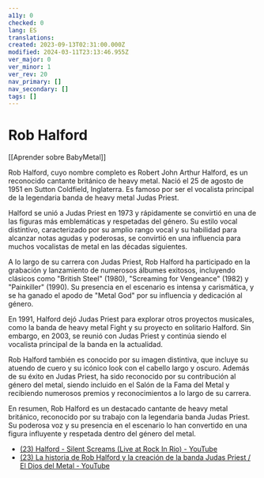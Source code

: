 ```yaml
---
a11y: 0
checked: 0
lang: ES
translations: 
created: 2023-09-13T02:31:00.000Z
modified: 2024-03-11T23:13:46.955Z
ver_major: 0
ver_minor: 1
ver_rev: 20
nav_primary: []
nav_secondary: []
tags: []
---
```

# Rob Halford

[[Aprender sobre BabyMetal]]

Rob Halford, cuyo nombre completo es Robert John Arthur Halford, es un reconocido cantante británico de heavy metal. Nació el 25 de agosto de 1951 en Sutton Coldfield, Inglaterra. Es famoso por ser el vocalista principal de la legendaria banda de heavy metal Judas Priest.

Halford se unió a Judas Priest en 1973 y rápidamente se convirtió en una de las figuras más emblemáticas y respetadas del género. Su estilo vocal distintivo, caracterizado por su amplio rango vocal y su habilidad para alcanzar notas agudas y poderosas, se convirtió en una influencia para muchos vocalistas de metal en las décadas siguientes.

A lo largo de su carrera con Judas Priest, Rob Halford ha participado en la grabación y lanzamiento de numerosos álbumes exitosos, incluyendo clásicos como "British Steel" (1980), "Screaming for Vengeance" (1982) y "Painkiller" (1990). Su presencia en el escenario es intensa y carismática, y se ha ganado el apodo de "Metal God" por su influencia y dedicación al género.

En 1991, Halford dejó Judas Priest para explorar otros proyectos musicales, como la banda de heavy metal Fight y su proyecto en solitario Halford. Sin embargo, en 2003, se reunió con Judas Priest y continúa siendo el vocalista principal de la banda en la actualidad.

Rob Halford también es conocido por su imagen distintiva, que incluye su atuendo de cuero y su icónico look con el cabello largo y oscuro. Además de su éxito en Judas Priest, ha sido reconocido por su contribución al género del metal, siendo incluido en el Salón de la Fama del Metal y recibiendo numerosos premios y reconocimientos a lo largo de su carrera.

En resumen, Rob Halford es un destacado cantante de heavy metal británico, reconocido por su trabajo con la legendaria banda Judas Priest. Su poderosa voz y su presencia en el escenario lo han convertido en una figura influyente y respetada dentro del género del metal.

* [(23) Halford - Silent Screams (Live at Rock In Rio) - YouTube](https://www.youtube.com/watch?v=WF1bkHZi6v0&ab_channel=HalfordVEVO)
* [(23) La historia de Rob Halford y la creación de la banda Judas Priest / El Dios del Metal - YouTube](https://www.youtube.com/watch?v=GsiDvYLTU6M&ab_channel=ZONADEROCK%2FOFFICIAL)